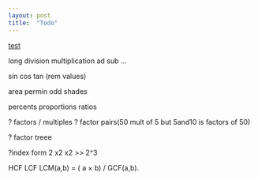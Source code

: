 ```yaml
---
layout: post
title:  "Todo"
---
```

<a href="">test</a>

long division multiplication ad sub ...

sin cos tan (rem values)

area permin odd shades

 percents
 proportions
 ratios

? factors / multiples ? factor pairs(50 mult of 5 but 5and10 is factors of 50)


? factor treee

?index form   2 x2 x2  >> 2^3

HCF  LCF
LCM(a,b) = ( a × b) / GCF(a,b).